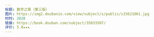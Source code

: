 ```yaml
---
标题: 数学之美（第三版）
图片: https://img2.doubanio.com/view/subject/s/public/s33621061.jpg
时时: 2020
链接: https://book.douban.com/subject/35033507/
评价: 5.8★★★
---
```

